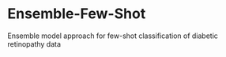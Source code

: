 # Ensemble-Few-Shot
Ensemble model approach for few-shot classification of diabetic retinopathy data

